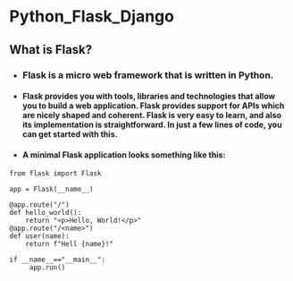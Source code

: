 # Python_Flask_Django
## What is Flask?
* ### Flask is a micro web framework that is written in Python. 
* #### Flask provides you with tools, libraries and technologies that allow you to build a web application. Flask provides support for APIs which are nicely shaped and coherent. Flask is very easy to learn, and also its implementation is straightforward. In just a few lines of code, you can get started with this.
* #### A minimal Flask application looks something like this:
```
from flask import Flask

app = Flask(__name__)

@app.route("/")
def hello_world():
    return "<p>Hello, World!</p>"
@app.route("/<name>")
def user(name):
    return f"Hell {name}!"
    
if __name__=="__main__":
     app.run()
```
    
